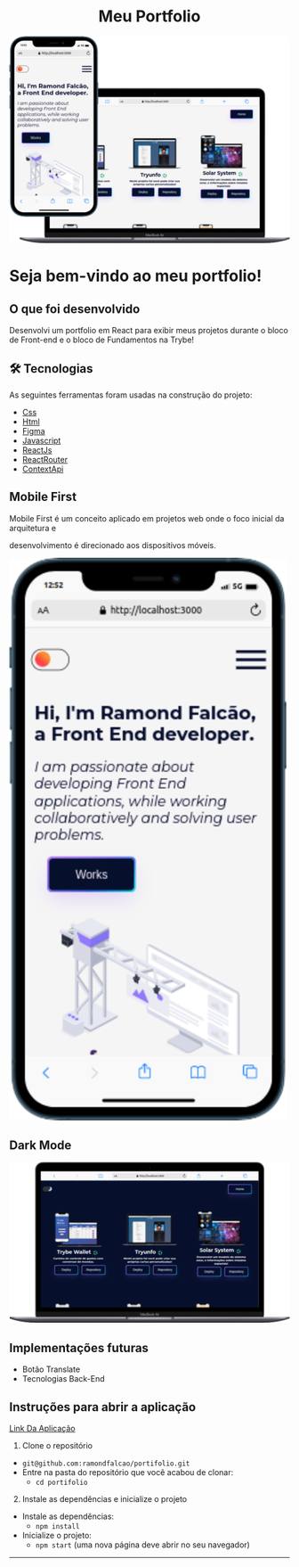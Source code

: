 #  <h1 align="center">Meu Portfolio</h1>
![img](img-portifolio.svg)

# Seja bem-vindo ao meu portfolio!

## O que foi desenvolvido

Desenvolvi um portfolio em React para exibir meus projetos durante o bloco de Front-end e o bloco de Fundamentos na Trybe!

## 🛠 Tecnologias

As seguintes ferramentas foram usadas na construção do projeto:

- [Css](https://developer.mozilla.org/en-US/docs/Web/CSS)
- [Html](https://developer.mozilla.org/en-US/docs/Web/HTML)
- [Figma]()
- [Javascript](https://developer.mozilla.org/en-US/docs/Web/JavaScript)
- [ReactJs](https://pt-br.reactjs.org/)
- [ReactRouter](https://reactrouter.com/docs/en/v6)
- [ContextApi](https://reactjs.org/docs/context.html)

## Mobile First 

Mobile First é um conceito aplicado em projetos web onde o foco inicial da arquitetura e 

desenvolvimento é direcionado aos dispositivos móveis.

![img](mobile.svg)

## Dark Mode 

![img](img-dark-mode.svg)

## Implementações futuras 

- Botão Translate
- Tecnologias Back-End


## Instruções para abrir a aplicação

[Link Da Aplicação](https://ramondfalcao.github.io/portifolio/)

1. Clone o repositório
  * `git@github.com:ramondfalcao/portifolio.git`
  * Entre na pasta do repositório que você acabou de clonar:
    * `cd portifolio`

2. Instale as dependências e inicialize o projeto
  * Instale as dependências:
    * `npm install`
  * Inicialize o projeto:
    * `npm start` (uma nova página deve abrir no seu navegador)
---
